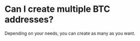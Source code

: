 # Can I create multiple BTC addresses?

Depending on your needs, you can create as many as you want.
